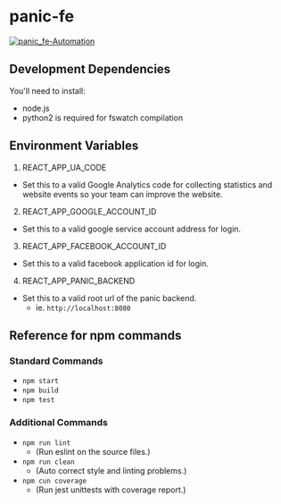 # panic-fe

[![panic_fe-Automation](https://github.com/niall-byrne/panic-fe/workflows/panic_fe-Automation/badge.svg)](https://github.com/niall-byrne/panic-fe/actions)

## Development Dependencies

You'll need to install:

- node.js
- python2 is required for fswatch compilation

## Environment Variables

1. REACT_APP_UA_CODE

- Set this to a valid Google Analytics code for collecting statistics and website events so your team can improve the website.

2. REACT_APP_GOOGLE_ACCOUNT_ID

- Set this to a valid google service account address for login.

3. REACT_APP_FACEBOOK_ACCOUNT_ID

- Set this to a valid facebook application id for login.

4. REACT_APP_PANIC_BACKEND

- Set this to a valid root url of the panic backend.
  - ie. `http://localhost:8080`

## Reference for npm commands

### Standard Commands

- `npm start`
- `npm build`
- `npm test`

### Additional Commands

- `npm run lint`
  - (Run eslint on the source files.)
- `npm run clean`
  - (Auto correct style and linting problems.)
- `npm cun coverage`
  - (Run jest unittests with coverage report.)
